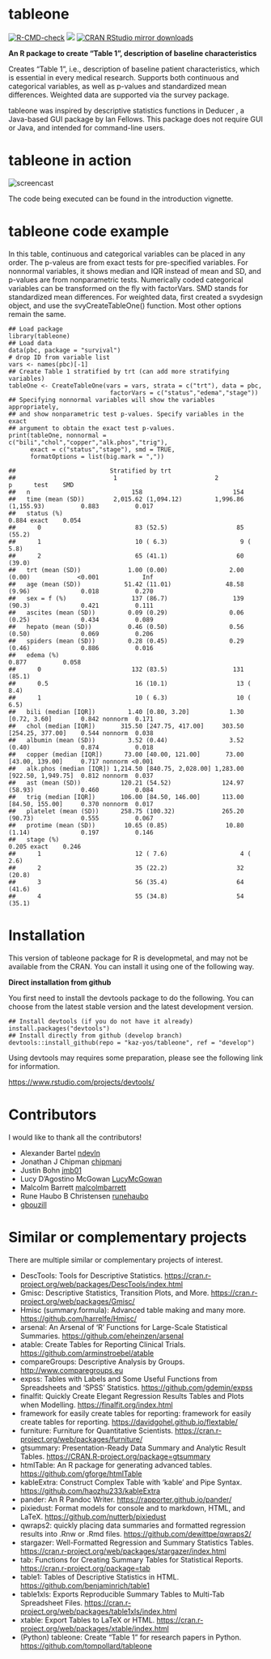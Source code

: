 tableone
========

[![R-CMD-check](https://github.com/kaz-yos/tableone/workflows/R-CMD-check/badge.svg)](https://github.com/kaz-yos/tableone/actions)
[![](https://www.r-pkg.org/badges/version/tableone)](https://www.r-pkg.org/pkg/tableone)
[![CRAN RStudio mirror
downloads](https://cranlogs.r-pkg.org/badges/tableone)](https://www.r-pkg.org/pkg/tableone)

**An R package to create “Table 1”, description of baseline
characteristics**

Creates “Table 1”, i.e., description of baseline patient
characteristics, which is essential in every medical research. Supports
both continuous and categorical variables, as well as p-values and
standardized mean differences. Weighted data are supported via the
survey package.

tableone was inspired by descriptive statistics functions in Deducer , a
Java-based GUI package by Ian Fellows. This package does not require GUI
or Java, and intended for command-line users.

tableone in action
==================

![screencast](tableone.gif "screencast")

The code being executed can be found in the introduction vignette.

tableone code example
=====================

In this table, continuous and categorical variables can be placed in any
order. The p-valeus are from exact tests for pre-specified variables.
For nonnormal variables, it shows median and IQR instead of mean and SD,
and p-values are from nonparametric tests. Numerically coded categorical
variables can be transformed on the fly with factorVars. SMD stands for
standardized mean differences. For weighted data, first created a
svydesign object, and use the svyCreateTableOne() function. Most other
options remain the same.

    ## Load package
    library(tableone)
    ## Load data
    data(pbc, package = "survival")
    # drop ID from variable list
    vars <- names(pbc)[-1]
    ## Create Table 1 stratified by trt (can add more stratifying variables)
    tableOne <- CreateTableOne(vars = vars, strata = c("trt"), data = pbc,
                                factorVars = c("status","edema","stage"))
    ## Specifying nonnormal variables will show the variables appropriately,
    ## and show nonparametric test p-values. Specify variables in the exact
    ## argument to obtain the exact test p-values.
    print(tableOne, nonnormal = c("bili","chol","copper","alk.phos","trig"),
          exact = c("status","stage"), smd = TRUE,
          formatOptions = list(big.mark = ","))

    ##                          Stratified by trt
    ##                           1                           2                           p      test    SMD   
    ##   n                            158                         154                                         
    ##   time (mean (SD))        2,015.62 (1,094.12)         1,996.86 (1,155.93)          0.883          0.017
    ##   status (%)                                                                       0.884 exact    0.054
    ##      0                          83 (52.5)                   85 (55.2)                                  
    ##      1                          10 ( 6.3)                    9 ( 5.8)                                  
    ##      2                          65 (41.1)                   60 (39.0)                                  
    ##   trt (mean (SD))             1.00 (0.00)                 2.00 (0.00)             <0.001            Inf
    ##   age (mean (SD))            51.42 (11.01)               48.58 (9.96)              0.018          0.270
    ##   sex = f (%)                  137 (86.7)                  139 (90.3)              0.421          0.111
    ##   ascites (mean (SD))         0.09 (0.29)                 0.06 (0.25)              0.434          0.089
    ##   hepato (mean (SD))          0.46 (0.50)                 0.56 (0.50)              0.069          0.206
    ##   spiders (mean (SD))         0.28 (0.45)                 0.29 (0.46)              0.886          0.016
    ##   edema (%)                                                                        0.877          0.058
    ##      0                         132 (83.5)                  131 (85.1)                                  
    ##      0.5                        16 (10.1)                   13 ( 8.4)                                  
    ##      1                          10 ( 6.3)                   10 ( 6.5)                                  
    ##   bili (median [IQR])         1.40 [0.80, 3.20]           1.30 [0.72, 3.60]        0.842 nonnorm  0.171
    ##   chol (median [IQR])       315.50 [247.75, 417.00]     303.50 [254.25, 377.00]    0.544 nonnorm  0.038
    ##   albumin (mean (SD))         3.52 (0.44)                 3.52 (0.40)              0.874          0.018
    ##   copper (median [IQR])      73.00 [40.00, 121.00]       73.00 [43.00, 139.00]     0.717 nonnorm <0.001
    ##   alk.phos (median [IQR]) 1,214.50 [840.75, 2,028.00] 1,283.00 [922.50, 1,949.75]  0.812 nonnorm  0.037
    ##   ast (mean (SD))           120.21 (54.52)              124.97 (58.93)             0.460          0.084
    ##   trig (median [IQR])       106.00 [84.50, 146.00]      113.00 [84.50, 155.00]     0.370 nonnorm  0.017
    ##   platelet (mean (SD))      258.75 (100.32)             265.20 (90.73)             0.555          0.067
    ##   protime (mean (SD))        10.65 (0.85)                10.80 (1.14)              0.197          0.146
    ##   stage (%)                                                                        0.205 exact    0.246
    ##      1                          12 ( 7.6)                    4 ( 2.6)                                  
    ##      2                          35 (22.2)                   32 (20.8)                                  
    ##      3                          56 (35.4)                   64 (41.6)                                  
    ##      4                          55 (34.8)                   54 (35.1)

Installation
============

This version of tableone package for R is developmetal, and may not be
available from the CRAN. You can install it using one of the following
way.

**Direct installation from github**

You first need to install the devtools package to do the following. You
can choose from the latest stable version and the latest development
version.

    ## Install devtools (if you do not have it already)
    install.packages("devtools")
    ## Install directly from github (develop branch)
    devtools::install_github(repo = "kaz-yos/tableone", ref = "develop")

Using devtools may requires some preparation, please see the following
link for information.

<https://www.rstudio.com/projects/devtools/>

Contributors
============

I would like to thank all the contributors!

-   Alexander Bartel [ndevln](https://github.com/ndevln)
-   Jonathan J Chipman [chipmanj](https://github.com/chipmanj)
-   Justin Bohn [jmb01](https://github.com/jmb01)
-   Lucy D’Agostino McGowan
    [LucyMcGowan](https://github.com/LucyMcGowan)
-   Malcolm Barrett [malcolmbarrett](https://github.com/malcolmbarrett)
-   Rune Haubo B Christensen [runehaubo](https://github.com/runehaubo)
-   [gbouzill](https://github.com/gbouzill)

Similar or complementary projects
=================================

There are multiple similar or complementary projects of interest.

-   DescTools: Tools for Descriptive Statistics.
    <https://cran.r-project.org/web/packages/DescTools/index.html>
-   Gmisc: Descriptive Statistics, Transition Plots, and More.
    <https://cran.r-project.org/web/packages/Gmisc/>
-   Hmisc (summary.formula): Advanced table making and many more.
    <https://github.com/harrelfe/Hmisc/>
-   arsenal: An Arsenal of ‘R’ Functions for Large-Scale Statistical
    Summaries. <https://github.com/eheinzen/arsenal>
-   atable: Create Tables for Reporting Clinical Trials.
    <https://github.com/arminstroebel/atable>
-   compareGroups: Descriptive Analysis by Groups.
    <http://www.comparegroups.eu>
-   expss: Tables with Labels and Some Useful Functions from
    Spreadsheets and ‘SPSS’ Statistics.
    <https://github.com/gdemin/expss>
-   finalfit: Quickly Create Elegant Regression Results Tables and Plots
    when Modelling. <https://finalfit.org/index.html>
-   framework for easily create tables for reporting: framework for
    easily create tables for reporting.
    <https://davidgohel.github.io/flextable/>
-   furniture: Furniture for Quantitative Scientists.
    <https://cran.r-project.org/web/packages/furniture/>
-   gtsummary: Presentation-Ready Data Summary and Analytic Result
    Tables. <https://CRAN.R-project.org/package=gtsummary>
-   htmlTable: An R package for generating advanced tables.
    <https://github.com/gforge/htmlTable>
-   kableExtra: Construct Complex Table with ‘kable’ and Pipe Syntax.
    <https://github.com/haozhu233/kableExtra>
-   pander: An R Pandoc Writer. <https://rapporter.github.io/pander/>
-   pixiedust: Format models for console and to markdown, HTML, and
    LaTeX. <https://github.com/nutterb/pixiedust>
-   qwraps2: quickly placing data summaries and formatted regression
    results into .Rnw or .Rmd files.
    <https://github.com/dewittpe/qwraps2/>
-   stargazer: Well-Formatted Regression and Summary Statistics Tables.
    <https://cran.r-project.org/web/packages/stargazer/index.html>
-   tab: Functions for Creating Summary Tables for Statistical Reports.
    <https://cran.r-project.org/package=tab>
-   table1: Tables of Descriptive Statistics in HTML.
    <https://github.com/benjaminrich/table1>
-   table1xls: Exports Reproducible Summary Tables to Multi-Tab
    Spreadsheet Files.
    <https://cran.r-project.org/web/packages/table1xls/index.html>
-   xtable: Export Tables to LaTeX or HTML.
    <https://cran.r-project.org/web/packages/xtable/index.html>
-   (Python) tableone: Create “Table 1” for research papers in Python.
    <https://github.com/tompollard/tableone>

